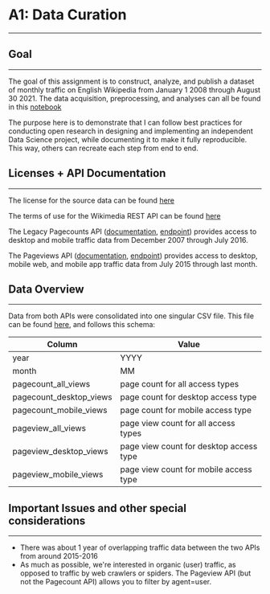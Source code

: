 # A1: Data Curation
___

## Goal
___
The goal of this assignment is to construct, analyze, and publish a dataset of monthly traffic on English Wikipedia from January 1 2008 through August 30 2021. The data acquisition, preprocessing, and analyses can all be found in this [notebook](https://github.com/sandeeptiwari6/data-512-a1/blob/main/hcds-a1-data-curation.ipynb)

The purpose here is to demonstrate that I can follow best practices for conducting open research in designing and implementing an independent Data Science project, while documenting it to make it fully reproducible. This way, others can recreate each step from end to end.

## Licenses + API Documentation
___
The license for the source data can be found [here](https://creativecommons.org/licenses/by-sa/3.0/)

The terms of use for the Wikimedia REST API can be found [here](https://www.mediawiki.org/wiki/REST_API#Terms_and_conditions)

The Legacy Pagecounts API ([documentation](https://wikitech.wikimedia.org/wiki/Analytics/AQS/Legacy_Pagecounts), [endpoint](https://wikimedia.org/api/rest_v1/#/Pagecounts_data_(legacy)/get_metrics_legacy_pagecounts_aggregate_project_access_site_granularity_start_end)) provides access to desktop and mobile traffic data from December 2007 through July 2016.

The Pageviews API ([documentation](https://wikitech.wikimedia.org/wiki/Analytics/AQS/Pageviews), [endpoint](https://wikimedia.org/api/rest_v1/#/Pageviews_data/get_metrics_pageviews_aggregate_project_access_agent_granularity_start_end)) provides access to desktop, mobile web, and mobile app traffic data from July 2015 through last month.

## Data Overview
___
Data from both APIs were consolidated into one singular CSV file. This file can be found [here](https://github.com/sandeeptiwari6/data-512-a1/tree/main/data_clean), and follows this schema:

| Column                  | Value     |
|-------------------------|-----------|
| year                    | YYYY      |
| month                   | MM        |
| pagecount_all_views     | page count for all access types |
| pagecount_desktop_views | page count for desktop access type |
| pagecount_mobile_views  | page count for mobile access type |
| pageview_all_views      | page view count for all access types |
| pageview_desktop_views  | page view count for desktop access type |
| pageview_mobile_views   | page view count for mobile access type |

## Important Issues and other special considerations
___
- There was about 1 year of overlapping traffic data between the two APIs from around 2015-2016
- As much as possible, we're interested in organic (user) traffic, as opposed to traffic by web crawlers or spiders. The Pageview API (but not the Pagecount API) allows you to filter by agent=user.
